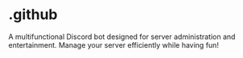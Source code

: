 # .github
A multifunctional Discord bot designed for server administration and entertainment. Manage your server efficiently while having fun!
